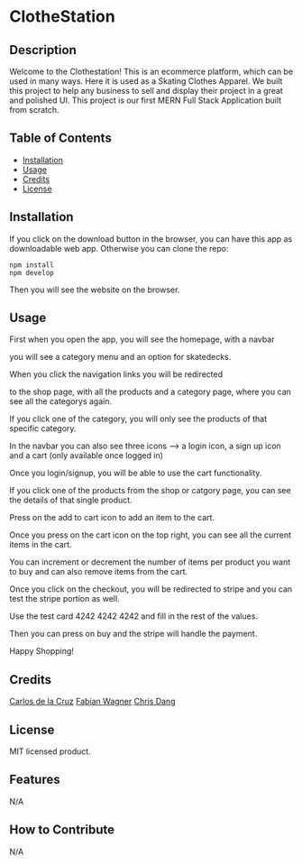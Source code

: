# ClotheStation

## Description

Welcome to the Clothestation! 
This is an ecommerce platform, which can be used in many ways. Here it is used as a Skating Clothes Apparel.
We built this project to help any business to sell and display their project in a great and polished UI.
This project is our first MERN Full Stack Application built from scratch.

## Table of Contents

- [Installation](#installation)
- [Usage](#usage)
- [Credits](#credits)
- [License](#license)

## Installation

If you click on the download button in the browser, you can have this app as downloadable web app.
Otherwise you can clone the repo:
```
npm install
npm develop

```
Then you will see the website on the browser.

## Usage

First when you open the app, you will see the homepage, with a navbar

you will see a category menu and an option for skatedecks.

When you click the navigation links you will be redirected

to the shop page, with all the products and a category page, where you can see all the categorys again.

If you click one of the category, you will only see the products of that specific category.

In the navbar you can also see three icons --> a login icon, a sign up icon and a cart (only available once logged in)

Once you login/signup, you will be able to use the cart functionality.

If you click one of the products from the shop or catgory page, you can see the details of that single product.

Press on the add to cart icon to add an item to the cart.

Once you press on the cart icon on the top right, you can see all the current items in the cart.

You can increment or decrement the number of items per product you want to buy and can also remove items from the cart.

Once you click on the checkout, you will be redirected to stripe and you can test the stripe portion as well.

Use the test card 4242 4242 4242 and fill in the rest of the values.

Then you can press on buy and the stripe will handle the payment.

Happy Shopping!

## Credits

[Carlos de la Cruz](https://github.com/cdelacruzzin)
[Fabian Wagner](https://github.com/PythonFabi)
[Chris Dang](https://github.com/Koro999)

## License

MIT licensed product.

## Features

N/A

## How to Contribute

N/A
